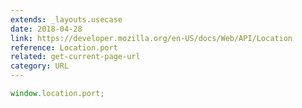 ```yaml
---
extends: _layouts.usecase
date: 2018-04-28
link: https://developer.mozilla.org/en-US/docs/Web/API/Location
reference: Location.port
related: get-current-page-url
category: URL
---
```


```javascript
window.location.port;
```
